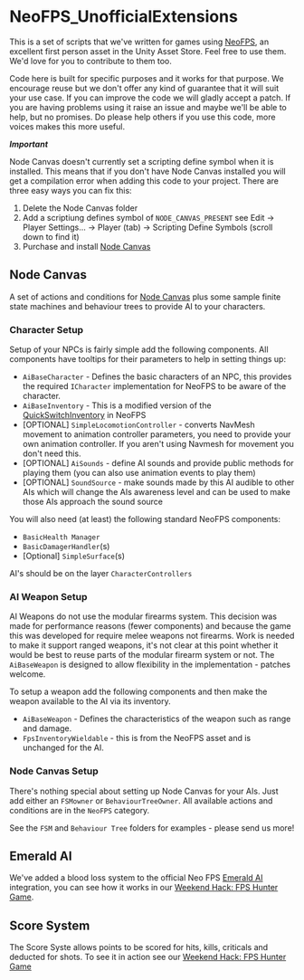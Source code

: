 # NeoFPS_UnofficialExtensions
This is a set of scripts that we've written for games using [NeoFPS](https://bit.ly/NeoFPS), an excellent first person asset in the Unity Asset Store. Feel free to use them. We'd love for you to contribute to them too. 

Code here is built for specific purposes and it works for that purpose. We encourage reuse but we don't offer any kind of guarantee that it will suit your use case. 
If you can improve the code we will gladly accept a patch. If you are having problems using it raise an issue and maybe we'll be able to help, but no promises. Do please 
help others if you use this code, more voices makes this more useful.

***Important***

Node Canvas doesn't currently set a scripting define symbol when it is installed. This means that if you don't have Node Canvas installed you will get a compilation error
when adding this code to your project. There are three easy ways you can fix this:

1) Delete the Node Canvas folder
2) Add a scriptiung defines symbol of `NODE_CANVAS_PRESENT` see Edit -> Player Settings... -> Player (tab) -> Scripting Define Symbols  (scroll down to find it)
3) Purchase and install [Node Canvas](https://bit.ly/NodeCanvas)

## Node Canvas

A set of actions and conditions for [Node Canvas](https://bit.ly/NodeCanvas) plus some sample finite state machines and behaviour trees to provide AI to your characters.

### Character Setup

Setup of your NPCs is fairly simple add the following components. All components have tooltips for their parameters to help in setting things up:

  * `AiBaseCharacter` - Defines the basic characters of an NPC, this provides the required `ICharacter` implementation for NeoFPS to be aware of the character.
  * `AiBaseInventory` - This is a modified version of the [QuickSwitchInventory](https://docs.neofps.com/manual/inventoryref-mb-fpsinventoryquickswitch.html) in NeoFPS
  * [OPTIONAL] `SimpleLocomotionController` - converts NavMesh movement to animation controller parameters, you need to provide your own animation controller. If you aren't using Navmesh for movement you don't need this.
  * [OPTIONAL] `AiSounds` - define AI sounds and provide public methods for playing them (you can also use animation events to play them)
  * [OPTIONAL] `SoundSource` - make sounds made by this AI audible to other AIs which will change the AIs awareness level and can be used to make those AIs approach the sound source

You will also need (at least) the following standard NeoFPS components:

  * `BasicHealth Manager`
  * `BasicDamagerHandler`(s)
  * [Optional] `SimpleSurface`(s)
  
AI's should be on the layer `CharacterControllers`

### AI Weapon Setup

AI Weapons do not use the modular firearms system. This decision was made for performance reasons (fewer components) and because the game this was developed for require melee weapons not firearms. Work is needed to make it support ranged weapons, it's not clear at this point whether it would be best to reuse parts of the modular firearm system or not. The `AiBaseWeapon` is designed to allow flexibility in the implementation - patches welcome.

To setup a weapon add the following components and then make the weapon available to the AI via its inventory.

  * `AiBaseWeapon` - Defines the characteristics of the weapon such as range and damage. 
  * `FpsInventoryWieldable` - this is from the NeoFPS asset and is unchanged for the AI.
  
### Node Canvas Setup

There's nothing special about setting up Node Canvas for your AIs. Just add either an `FSMowner` or `BehaviourTreeOwner`. All available actions and conditions are in the `NeoFPS` category. 

See the `FSM` and `Behaviour Tree` folders for examples - please send us more!

## Emerald AI

We've added a blood loss system to the official Neo FPS [Emerald AI](http://bit.ly/EmeraldAI) integration, you can see how it works in our [Weekend Hack: FPS Hunter Game](https://www.youtube.com/watch?v=I27gpQKw_jM&t=81).

## Score System

The Score Syste allows points to be scored for hits, kills, criticals and deducted for shots. To see it in action see our [Weekend Hack: FPS Hunter Game](https://www.youtube.com/watch?v=I27gpQKw_jM&t=241)
